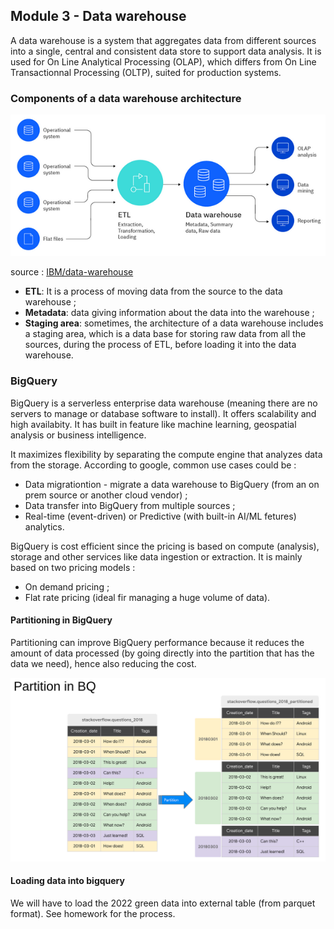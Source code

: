 ## Module 3 - Data warehouse
A data warehouse is a system that aggregates data from different sources into a single, central and consistent data store to support data analysis. It is used for On Line Analytical Processing (OLAP), which differs from On Line Transactionnal Processing (OLTP), suited for production systems.

### Components of a data warehouse architecture 

![Alt text](image.png)

source : [IBM/data-warehouse](https://www.ibm.com/topics/data-warehouse)

* **ETL**: It is a process of moving data from the source to the data warehouse ;
* **Metadata**: data giving information about the data into the warehouse ;
* **Staging area**: sometimes, the architecture of a data warehouse includes a staging area, which is a data base for storing raw data from all the sources, during the process of ETL, before loading it into the data warehouse.

### BigQuery
BigQuery is a serverless enterprise data warehouse (meaning there are no servers to manage or database software to install). It offers scalability and high availabity.
It has built in feature like machine learning, geospatial analysis or business intelligence. 

It maximizes flexibility by separating the compute engine that analyzes data from the storage. According to google, common use cases could be :
* Data migrationtion - migrate a data warehouse to BigQuery (from an on prem source or another cloud vendor) ;
* Data transfer into BigQuery from multiple sources ;
* Real-time (event-driven) or Predictive (with built-in AI/ML fetures) analytics.

BigQuery is cost efficient since the pricing is based on compute (analysis), storage and other services like data ingestion or extraction. It is mainly based on two pricing models : 
* On demand pricing ;
* Flat rate pricing (ideal fir managing a huge volume of data).

#### Partitioning in BigQuery
Partitioning can improve BigQuery performance because it reduces the amount of data processed (by going directly into the partition that has the data we need), hence also reducing the cost.

![Alt example of partition](image-1.png)

#### Loading data into bigquery
We will have to load the 2022 green data into external table (from parquet format). See homework for the process.